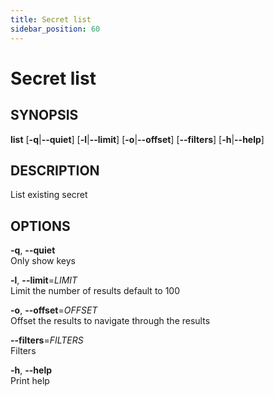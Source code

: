 ```yaml
---
title: Secret list
sidebar_position: 60
---
```


# Secret list

## SYNOPSIS

**list** \[**-q**\|**--quiet**\] \[**-l**\|**--limit**\]
\[**-o**\|**--offset**\] \[**--filters**\] \[**-h**\|**--help**\]

## DESCRIPTION

List existing secret

## OPTIONS

**-q**, **--quiet**  
Only show keys

**-l**, **--limit**=*LIMIT*  
Limit the number of results default to 100

**-o**, **--offset**=*OFFSET*  
Offset the results to navigate through the results

**--filters**=*FILTERS*  
Filters

**-h**, **--help**  
Print help
